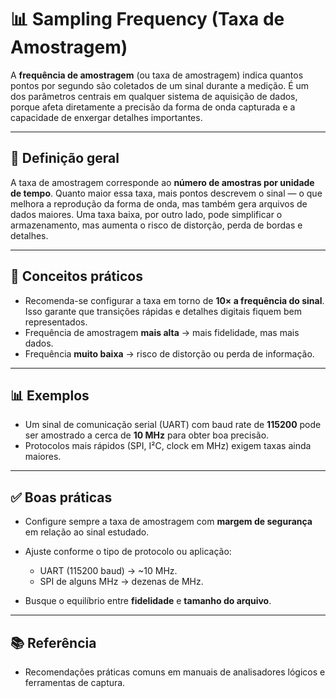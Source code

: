 # 📊 Sampling Frequency (Taxa de Amostragem)

A **frequência de amostragem** (ou taxa de amostragem) indica quantos pontos por segundo são coletados de um sinal durante a medição. É um dos parâmetros centrais em qualquer sistema de aquisição de dados, porque afeta diretamente a precisão da forma de onda capturada e a capacidade de enxergar detalhes importantes.

---

## 📖 Definição geral

A taxa de amostragem corresponde ao **número de amostras por unidade de tempo**. Quanto maior essa taxa, mais pontos descrevem o sinal — o que melhora a reprodução da forma de onda, mas também gera arquivos de dados maiores. Uma taxa baixa, por outro lado, pode simplificar o armazenamento, mas aumenta o risco de distorção, perda de bordas e detalhes.

---

## 🔎 Conceitos práticos

* Recomenda-se configurar a taxa em torno de **10× a frequência do sinal**. Isso garante que transições rápidas e detalhes digitais fiquem bem representados.
* Frequência de amostragem **mais alta** → mais fidelidade, mas mais dados.
* Frequência **muito baixa** → risco de distorção ou perda de informação.

---

## 📊 Exemplos

* Um sinal de comunicação serial (UART) com baud rate de **115200** pode ser amostrado a cerca de **10 MHz** para obter boa precisão.
* Protocolos mais rápidos (SPI, I²C, clock em MHz) exigem taxas ainda maiores.

---

## ✅ Boas práticas

* Configure sempre a taxa de amostragem com **margem de segurança** em relação ao sinal estudado.
* Ajuste conforme o tipo de protocolo ou aplicação:

  * UART (115200 baud) → ~10 MHz.
  * SPI de alguns MHz → dezenas de MHz.
* Busque o equilíbrio entre **fidelidade** e **tamanho do arquivo**.

---

## 📚 Referência

* Recomendações práticas comuns em manuais de analisadores lógicos e ferramentas de captura.
